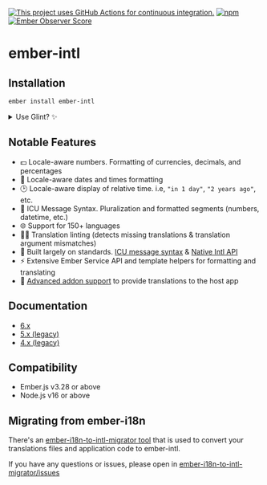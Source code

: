 [![This project uses GitHub Actions for continuous integration.](https://github.com/ember-intl/ember-intl/actions/workflows/ci-cd.yml/badge.svg)](https://github.com/ember-intl/ember-intl/actions/workflows/ci-cd.yml)
[![npm](https://img.shields.io/npm/dm/ember-intl.svg)](https://www.npmjs.com/package/ember-intl)
[![Ember Observer Score](http://emberobserver.com/badges/ember-intl.svg)](http://emberobserver.com/addons/ember-intl)

# ember-intl


## Installation

```sh
ember install ember-intl
```

<details>
<summary>Use Glint? ✨</summary>

- Update your template registry to extend this addon's. Check the [Glint documentation](https://typed-ember.gitbook.io/glint/using-glint/ember/using-addons#using-glint-enabled-addons) for more information.

    ```ts
    /* types/index.d.ts */

    import '@glint/environment-ember-loose';

    import type EmberIntlRegistry from 'ember-intl/template-registry';

    declare module '@glint/environment-ember-loose/registry' {
      export default interface Registry extends EmberIntlRegistry, /* other addon registries */ {
        // local entries
      }
    }
    ```

  If you are on `ember-intl@v5`, use the types provided by [@gavant/glint-template-types](https://github.com/Gavant/glint-template-types/tree/v0.3.4/types/ember-intl/helpers).

</details>


## Notable Features

* 💵 Locale-aware numbers. Formatting of currencies, decimals, and percentages
* 📅 Locale-aware dates and times formatting
* 🕑 Locale-aware display of relative time. i.e, `"in 1 day"`, `"2 years ago"`, etc.
* 💬 ICU Message Syntax. Pluralization and formatted segments (numbers, datetime, etc.)
* 🌐 Support for 150+ languages
* 🕵🏻 Translation linting (detects missing translations & translation argument mismatches)
* 📜 Built largely on standards. [ICU message syntax][ICU] & [Native Intl API](https://developer.mozilla.org/en-US/docs/Web/JavaScript/Reference/Global_Objects/Intl)
* ⚡ Extensive Ember Service API and template helpers for formatting and translating
* 🎉 [Advanced addon support](https://ember-intl.github.io/ember-intl/docs/advanced/addon-support) to provide translations to the host app


## Documentation

- [6.x](https://ember-intl.github.io/ember-intl/)
- [5.x (legacy)](https://ember-intl.github.io/ember-intl/versions/v5.7.0/)
- [4.x (legacy)](https://ember-intl.github.io/ember-intl/versions/v4.4.0/)


## Compatibility

* Ember.js v3.28 or above
* Node.js v16 or above


## Migrating from ember-i18n

There's an [ember-i18n-to-intl-migrator tool](https://github.com/DockYard/ember-i18n-to-intl-migrator) that is used to convert your translations files and application code to ember-intl.

If you have any questions or issues, please open in [ember-i18n-to-intl-migrator/issues](https://github.com/DockYard/ember-i18n-to-intl-migrator/issues)

[npm]: https://www.npmjs.org/package/ember-intl
[npm-badge]: https://img.shields.io/npm/v/ember-intl.svg?style=flat-square
[ember-version]: https://img.shields.io/badge/Ember-2.12%2B-brightgreen.svg
[ICU]: https://formatjs.io/docs/core-concepts/icu-syntax
